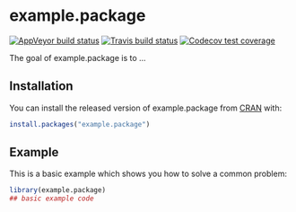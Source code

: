 
# example.package

<!-- badges: start -->
[![AppVeyor build status](https://ci.appveyor.com/api/projects/status/github/significantstats/example.package?branch=master&svg=true)](https://ci.appveyor.com/project/significantstats/example-package)
[![Travis build status](https://travis-ci.com/significantstats/example.package.svg?branch=master)](https://travis-ci.com/significantstats/example.package)
[![Codecov test coverage](https://codecov.io/gh/significantstats/example.package/branch/master/graph/badge.svg)](https://codecov.io/gh/significantstats/example.package?branch=master)
<!-- badges: end -->

The goal of example.package is to ...

## Installation

You can install the released version of example.package from [CRAN](https://CRAN.R-project.org) with:

``` r
install.packages("example.package")
```

## Example

This is a basic example which shows you how to solve a common problem:

``` r
library(example.package)
## basic example code
```

